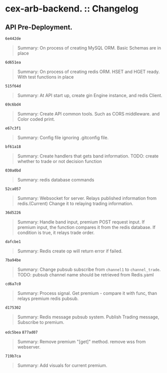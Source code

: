 # cex-arb-backend. :: Changelog

## API Pre-Deployment.

`6e442de`
> Summary: On process of creating MySQL ORM.
> Basic Schemas are in place

`6d651ea`
> Summary: On process of creating redis ORM. 
> HSET and HGET ready. With test functions in place


`515f64d`
> Summary: At API start up, create gin Engine instance, 
> and redis Client.

`69c6bd4`
> Summary: Create API common tools. Such as CORS middleware.
> and Color coded print. 

`e67c3f1`
> Summary: Config file ignoring .gitconfig file. 

`bf61a18`
> Summary: Create handlers that gets band information. 
> TODO: create whether to trade or not decision function

`030a0bd`
> Summary: redis database commands

`52ca057`
> Summary: Websocket for server. Relays published information from redis.(Current)
> Change it to relaying trading information. 

`36d5226`
> Summary: Handle band input, premium POST request input. If premium input, the function compares
> it from the redis database. If condition is true, it relays trade order. 

`dafcbe1`
> Summary: Redis create op will return error if failed.

`7ba94be`
> Summary: Change pubsub subscribe from `channel1` to `channel_trade`. 
> TODO: pubsub channel name should be retrieved from Redis.yaml

`cd6a7c0`
> Summary: Process signal. Get premium - compare it with func, than relays premium 
> redis pubsub. 

`d175302`
> Summary: Redis message pubsub system. Publish Trading message, Subscribe to premium.

`edc5bea` `877ad07`
> Summary: Remove premium "\[get\]" method. remove wss from webserver.

`719b7ca`
> Summary: Add visuals for current premium. 